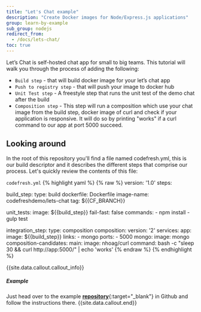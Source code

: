 ```yaml
---
title: "Let's Chat example"
description: "Create Docker images for Node/Express.js applications"
group: learn-by-example
sub_group: nodejs
redirect_from:
  - /docs/lets-chat/
toc: true
---
```


Let’s Chat is self-hosted chat app for small to big teams.
This tutorial will walk you through the process of adding the following:
- `Build step` - that will build docker image for your let’s chat app
- `Push to registry step` - that will push your image to docker hub
- `Unit Test step` - A freestyle step that runs the unit test of the demo chat after the build
- `Composition step` - This step will run a composition which use your chat image from the build step, docker image of curl and check if your application is responsive. It will do so by printing "works" if a curl command to our app at port 5000 succeed.
 
## Looking around
In the root of this repository you'll find a file named codefresh.yml, this is our build descriptor and it describes the different steps that comprise our process. Let's quickly review the contents of this file:

  `codefresh.yml`
{% highlight yaml %}
{% raw %}
version: '1.0'
steps:

  build_step:
    type: build
    dockerfile: Dockerfile
    image-name: codefreshdemo/lets-chat
    tag: ${{CF_BRANCH}}

  unit_tests:
    image: ${{build_step}}
    fail-fast: false
    commands:
      - npm install
      - gulp test

  integration_step:
    type: composition
    composition:
      version: '2'
      services:
        app:
          image: ${{build_step}}
          links:
            - mongo
          ports:
            - 5000
        mongo:
          image: mongo
    composition-candidates:
      main:
        image: nhoag/curl
        command: bash -c "sleep 30 && curl http://app:5000/" | echo 'works'
{% endraw %}
{% endhighlight %}

{{site.data.callout.callout_info}}
##### Example

Just head over to the example [__repository__](https://github.com/codefreshdemo/demochat){:target="_blank"} in Github and follow the instructions there. 
{{site.data.callout.end}}
